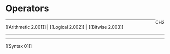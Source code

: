# Operators
<span style="float: right">CH2</span>
<hr>
[[Arithmetic 2.001]]  |  [[Logical 2.002]]  |  [[Bitwise 2.003]]
<hr>

<hr>
[[Syntax 01]]




